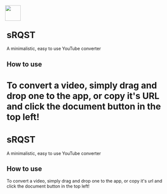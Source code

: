 <img height=50 src="https://i.imgur.com/P34UP9d.png" style="margin-bottom: -10px; margin-top: -12.5px; margin-left: -5px;">

# sRQST
A minimalistic, easy to use YouTube converter
## How to use
To convert a video, simply drag and drop one to the app, or copy it's URL and click the document button in the top left!
=======
# sRQST
A minimalistic, easy to use YouTube converter
## How to use
To convert a video, simply drag and drop one to the app, or copy it's url and click the document button in the top left!
